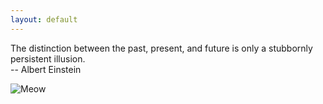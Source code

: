 ```yaml
---
layout: default
---
```

The distinction between the past, present, and future is only a stubbornly persistent illusion.  
 -- Albert Einstein

![Meow](http://placekitten.com/g/200/300)
